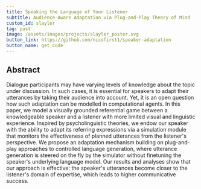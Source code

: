 ```yaml
---
title: Speaking the Language of Your Listener
subtitle: Audience-Aware Adaptation via Plug-and-Play Theory of Mind
custom_id: slayler
tag: past
image: /assets/images/projects/slayler_poster.svg
button_link: https://github.com/nicofirst1/speaker-adaptation
button_name: get code
---
```


## Abstract

Dialogue participants may have varying levels of knowledge about the topic under discussion. In such cases, it is essential for speakers to adapt their utterances by taking their audience into account. Yet, it is an open question how such adaptation can be modelled in computational agents. In this paper, we model a visually grounded referential game between a knowledgeable speaker and a listener with more limited visual and linguistic experience. Inspired by psycholinguistic theories, we endow our speaker with the ability to adapt its referring expressions via a simulation module that monitors the effectiveness of planned utterances from the listener's perspective. We propose an adaptation mechanism building on plug-and-play approaches to controlled language generation, where utterance generation is steered on the fly by the simulator without finetuning the speaker's underlying language model. Our results and analyses show that our approach is effective: the speaker's utterances become closer to the listener's domain of expertise, which leads to higher communicative success. 


